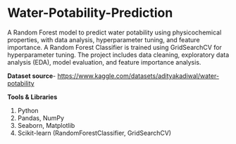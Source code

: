 # Water-Potability-Prediction
A Random Forest model to predict water potability using physicochemical properties, with data analysis, hyperparameter tuning, and feature importance. A Random Forest Classifier is trained using GridSearchCV for hyperparameter tuning. The project includes data cleaning, exploratory data analysis (EDA), model evaluation, and feature importance analysis.

**Dataset source**- https://www.kaggle.com/datasets/adityakadiwal/water-potability

**Tools & Libraries**
1. Python
2. Pandas, NumPy
3. Seaborn, Matplotlib
4. Scikit-learn (RandomForestClassifier, GridSearchCV)
